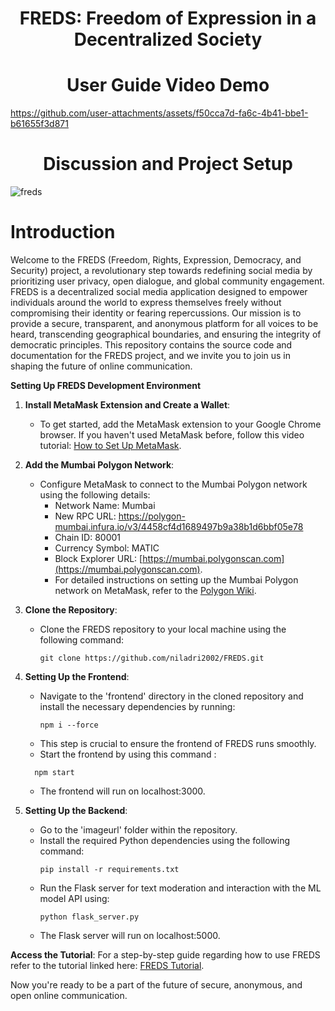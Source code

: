 <h1 align="center"> FREDS: Freedom of Expression in a Decentralized Society </h1>


<h1 align="center">User Guide Video Demo</h1>

https://github.com/user-attachments/assets/f50cca7d-fa6c-4b41-bbe1-b61655f3d871



<h1 align="center">Discussion and Project Setup</h1>


![freds](https://github.com/niladri2002/FREDS/assets/96686814/0f3f2dd8-2802-4a9b-8d88-9279aa1c58e1)

# Introduction
Welcome to the FREDS (Freedom, Rights, Expression, Democracy, and Security) project, a revolutionary step towards redefining social media by prioritizing user privacy, open dialogue, and global community engagement. FREDS is a decentralized social media application designed to empower individuals around the world to express themselves freely without compromising their identity or fearing repercussions. Our mission is to provide a secure, transparent, and anonymous platform for all voices to be heard, transcending geographical boundaries, and ensuring the integrity of democratic principles. This repository contains the source code and documentation for the FREDS project, and we invite you to join us in shaping the future of online communication.


**Setting Up FREDS Development Environment**

1. **Install MetaMask Extension and Create a Wallet**:
   - To get started, add the MetaMask extension to your Google Chrome browser. If you haven't used MetaMask before, follow this video tutorial: [How to Set Up MetaMask](https://youtu.be/Af_lQ1zUnoM).
   
2. **Add the Mumbai Polygon Network**:
   - Configure MetaMask to connect to the Mumbai Polygon network using the following details:
     - Network Name: Mumbai
     - New RPC URL: https://polygon-mumbai.infura.io/v3/4458cf4d1689497b9a38b1d6bbf05e78
     - Chain ID: 80001
     - Currency Symbol: MATIC
     - Block Explorer URL: [https://mumbai.polygonscan.com](https://mumbai.polygonscan.com).
     - For detailed instructions on setting up the Mumbai Polygon network on MetaMask, refer to the [Polygon Wiki](https://wiki.polygon.technology/docs/tools/wallets/metamask/config-polygon-on-metamask/).

3. **Clone the Repository**:
   - Clone the FREDS repository to your local machine using the following command:
     ```
     git clone https://github.com/niladri2002/FREDS.git
     ```

4. **Setting Up the Frontend**:
   - Navigate to the 'frontend' directory in the cloned repository and install the necessary dependencies by running:
     ```
     npm i --force
     ```
   - This step is crucial to ensure the frontend of FREDS runs smoothly.
   - Start the frontend by using this command :
   ```
     npm start
     ```
   - The frontend will run on localhost:3000.

5. **Setting Up the Backend**:
   - Go to the 'imageurl' folder within the repository.
   - Install the required Python dependencies using the following command:
     ```
     pip install -r requirements.txt
     ```
   - Run the Flask server for text moderation and interaction with the ML model API using:
     ```
     python flask_server.py
     ```
   - The Flask server will run on localhost:5000.

**Access the Tutorial**:
For a step-by-step guide regarding how to use FREDS refer to the tutorial linked here: [FREDS Tutorial](https://youtu.be/PEVLJlpf_3M?si=uI2_WCSj88NIUJcD).

Now you're ready to be a part of the future of secure, anonymous, and open online communication.

